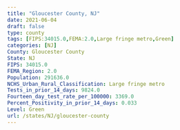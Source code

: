 ```yaml
---
title: "Gloucester County, NJ"
date: 2021-06-04
draft: false
type: county
tags: [FIPS:34015.0,FEMA:2.0,Large fringe metro,Green]
categories: [NJ]
County: Gloucester County
State: NJ
FIPS: 34015.0
FEMA_Region: 2.0
Population: 291636.0
NCHS_Urban_Rural_Classification: Large fringe metro
Tests_in_prior_14_days: 9824.0
Fourteen_day_test_rate_per_100000: 3369.0
Percent_Positivity_in_prior_14_days: 0.033
Level: Green
url: /states/NJ/gloucester-county
---
```



